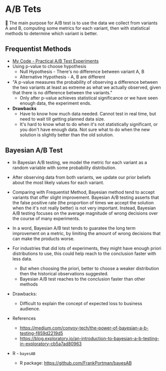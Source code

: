 # A/B Tets

🌺 The main purpose for A/B test is to use the data we collect from variants A and B, computing some metrics for each variant, then with statistical methods to determine which variant is better.

## Frequentist Methods
* [My Code - Practical A/B Test Experiments][1]
* Using p-value to choose hypothesis
  * Null Hypothesis - There's no difference between variant A, B
  * Alternative Hypothesis - A, B are different
* "A p-value measures the probability of observing a difference between the two variants at least as extreme as what we actually observed, given that there is no difference between the variants."
  * Only after p-value achieves statistical significance or we have seen enough data, the experiment ends.
* <b>Drawbacks</b>
  * Have to know how much data needed. Cannot test in real time, but need to wait till getting planned data size.
  * It's hard to know what to do when it's not statistically significant, or you don't have enough data. Not sure what to do when the new solution is slightly better than the old solution.

## Bayesian A/B Test
* In Bayesian A/B testing, we model the metric for each variant as a random variable with some probability distribution. 
* After observing data from both variants, we update our prior beliefs about the most likely values for each variant.
* Comparing with Frequentist Method, Bayesian method tend to accept variants that offer slight improvement. Bayesian A/B testing asserts that the false positive rate (the proportion of times we accept the solution when the it's not really better) is not very important. Instead, Bayesian A/B testing focuses on the average magnitude of wrong decisions over the course of many experiments.
* In a word, Bayesian A/B test tends to guaratee the long term improvement on a metric, by limiting the amount of wrong decisions that can make the products worse.
* For industries that did lots of experiments, they might have enough priori distributions to use, this could help reach to the conclusion faster with less data.
  * But when choosing the priori, better to choose a weaker distribution then the historical observations suggested.
  * Bayesian A/B test reaches to the conclusion faster than other methods
* Drawbacks:
  * Difficult to explain the concept of expected loss to business audience.

* References
  * https://medium.com/convoy-tech/the-power-of-bayesian-a-b-testing-f859d2219d5
  * https://blog.exploratory.io/an-introduction-to-bayesian-a-b-testing-in-exploratory-cb5a7ad80963
* R - `bayesAB`
  * R package: https://github.com/FrankPortman/bayesAB


[1]:https://github.com/hanhanwu/Hanhan_Data_Science_Practice/tree/master/Applied_Statistics/ABTest_Experiments
